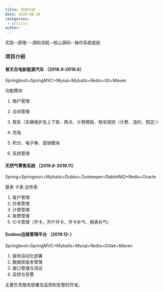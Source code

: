 ```yaml
---
title: 项目介绍
date: 2020-08-30
categories:
 - article
author:
---
```

实现--原理---源码流程--核心源码--操作系统底层

### 项目介绍

#### 普天合电新能源汽车 （2018.9-2019.6）

Springboot+SpringMVC+Mysql+Mybatis+Redis+Git+Maven

功能模块

1. 商户管理

2. 合同管理

3. 租车（车辆维护及上下架、网点、计费模板、租车规则（计费、违约、预定））

4. 充电

5. 积分、电子券、营销模块

6. 系统管理

   



#### 天然气零售系统 （2019.8-2019.11）

Spring+Springmvc+Mybatis+Dubbo+Zookeeper+RabbitMQ+Redis+Oracle

基表  卡表  远传表

1. 客户管理
2. 抄表管理
3. 计费管理
4. 收费管理
5. IC卡管理（开卡，开户开卡，开卡补气、换表补气）

#### Sunbox运维管理平台 （2019.12-）

Springboot+SpringMVC+Mybatis+Mysql+Redis+Gitlab+Maven

1. 服务自动化部署
2. 数据库版本管理
3. 接口管理与测试
4. 监控与告警

主要负责服务部署及监控和告警的开发。